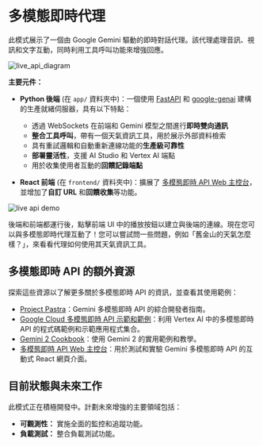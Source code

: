 # 多模態即時代理

此模式展示了一個由 Google Gemini 驅動的即時對話代理。該代理處理音訊、視訊和文字互動，同時利用工具呼叫功能來增強回應。

![live_api_diagram](https://storage.googleapis.com/github-repo/generative-ai/sample-apps/e2e-gen-ai-app-starter-pack/live_api_diagram.png)

**主要元件：**

- **Python 後端** (在 `app/` 資料夾中)：一個使用 [FastAPI](https://fastapi.tiangolo.com/) 和 [google-genai](https://googleapis.github.io/python-genai/) 建構的生產就緒伺服器，具有以下特點：

  - 透過 WebSockets 在前端和 Gemini 模型之間進行**即時雙向通訊**
  - **整合工具呼叫**，帶有一個天氣資訊工具，用於展示外部資料檢索
  - 具有重試邏輯和自動重新連線功能的**生產級可靠性**
  - **部署靈活性**，支援 AI Studio 和 Vertex AI 端點
  - 用於收集使用者互動的**回饋記錄端點**

- **React 前端** (在 `frontend/` 資料夾中)：擴展了 [多模態即時 API Web 主控台](https://github.com/google-gemini/multimodal-live-api-web-console)，並增加了**自訂 URL** 和**回饋收集**等功能。

![live api demo](https://storage.googleapis.com/github-repo/generative-ai/sample-apps/e2e-gen-ai-app-starter-pack/live_api_pattern_demo.gif)

後端和前端都運行後，點擊前端 UI 中的播放按鈕以建立與後端的連線。現在您可以與多模態即時代理互動了！您可以嘗試問一些問題，例如「舊金山的天氣怎麼樣？」，來看看代理如何使用其天氣資訊工具。

## 多模態即時 API 的額外資源

探索這些資源以了解更多關於多模態即時 API 的資訊，並查看其使用範例：

- [Project Pastra](https://github.com/heiko-hotz/gemini-multimodal-live-dev-guide/tree/main)：Gemini 多模態即時 API 的綜合開發者指南。
- [Google Cloud 多模態即時 API 示範和範例](https://github.com/GoogleCloudPlatform/generative-ai/tree/main/gemini/multimodal-live-api)：利用 Vertex AI 中的多模態即時 API 的程式碼範例和示範應用程式集合。
- [Gemini 2 Cookbook](https://github.com/google-gemini/cookbook/tree/main/gemini-2)：使用 Gemini 2 的實用範例和教學。
- [多模態即時 API Web 主控台](https://github.com/google-gemini/multimodal-live-api-web-console)：用於測試和實驗 Gemini 多模態即時 API 的互動式 React 網頁介面。

## 目前狀態與未來工作

此模式正在積極開發中。計劃未來增強的主要領域包括：

*   **可觀測性：** 實施全面的監控和追蹤功能。
*   **負載測試：** 整合負載測試功能。
